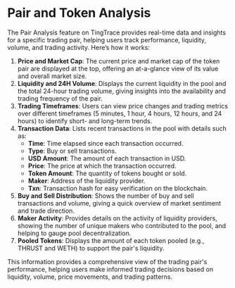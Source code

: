 # Pair and Token Analysis

The Pair Analysis feature on TingTrace provides real-time data and insights for a specific trading pair, helping users track performance, liquidity, volume, and trading activity. Here’s how it works:

1. **Price and Market Cap**: The current price and market cap of the token pair are displayed at the top, offering an at-a-glance view of its value and overall market size.
2. **Liquidity and 24H Volume**: Displays the current liquidity in the pool and the total 24-hour trading volume, giving insights into the availability and trading frequency of the pair.
3. **Trading Timeframes**: Users can view price changes and trading metrics over different timeframes (5 minutes, 1 hour, 4 hours, 12 hours, and 24 hours) to identify short- and long-term trends.
4. **Transaction Data**: Lists recent transactions in the pool with details such as:
   * **Time**: Time elapsed since each transaction occurred.
   * **Type**: Buy or sell transactions.
   * **USD Amount**: The amount of each transaction in USD.
   * **Price**: The price at which the transaction occurred.
   * **Token Amount**: The quantity of tokens bought or sold.
   * **Maker**: Address of the liquidity provider.
   * **Txn**: Transaction hash for easy verification on the blockchain.
5. **Buy and Sell Distribution**: Shows the number of buy and sell transactions and volume, giving a quick overview of market sentiment and trade direction.
6. **Maker Activity**: Provides details on the activity of liquidity providers, showing the number of unique makers who contributed to the pool, and helping to gauge pool decentralization.
7. **Pooled Tokens**: Displays the amount of each token pooled (e.g., THRUST and WETH) to support the pair's liquidity.

This information provides a comprehensive view of the trading pair's performance, helping users make informed trading decisions based on liquidity, volume, price movements, and trading patterns.

[\
](https://tingtrace-com.gitbook.io/tingtrace.com/limit-order-book)

